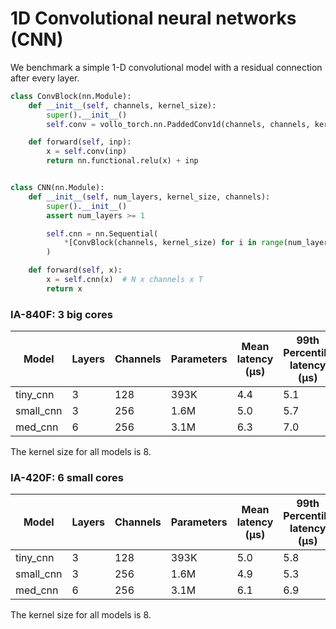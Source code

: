 # 1D Convolutional neural networks (CNN)

We benchmark a simple 1-D convolutional model with a residual connection after every layer.

```python
class ConvBlock(nn.Module):
    def __init__(self, channels, kernel_size):
        super().__init__()
        self.conv = vollo_torch.nn.PaddedConv1d(channels, channels, kernel_size)

    def forward(self, inp):
        x = self.conv(inp)
        return nn.functional.relu(x) + inp


class CNN(nn.Module):
    def __init__(self, num_layers, kernel_size, channels):
        super().__init__()
        assert num_layers >= 1

        self.cnn = nn.Sequential(
            *[ConvBlock(channels, kernel_size) for i in range(num_layers)],
        )

    def forward(self, x):
        x = self.cnn(x)  # N x channels x T
        return x
```

### IA-840F: 3 big cores

| Model     | Layers | Channels | Parameters | Mean latency (μs) | 99th Percentile latency (μs) |
| --------- | ------ | -------- | ---------- | ----------------- | ---------------------------- |
| tiny_cnn  | 3      | 128      | 393K       | 4.4               | 5.1                          |
| small_cnn | 3      | 256      | 1.6M       | 5.0               | 5.7                          |
| med_cnn   | 6      | 256      | 3.1M       | 6.3               | 7.0                          |

The kernel size for all models is 8.

### IA-420F: 6 small cores

| Model     | Layers | Channels | Parameters | Mean latency (μs) | 99th Percentile latency (μs) |
| --------- | ------ | -------- | ---------- | ----------------- | ---------------------------- |
| tiny_cnn  | 3      | 128      | 393K       | 5.0               | 5.8                          |
| small_cnn | 3      | 256      | 1.6M       | 4.9               | 5.3                          |
| med_cnn   | 6      | 256      | 3.1M       | 6.1               | 6.9                          |

The kernel size for all models is 8.

